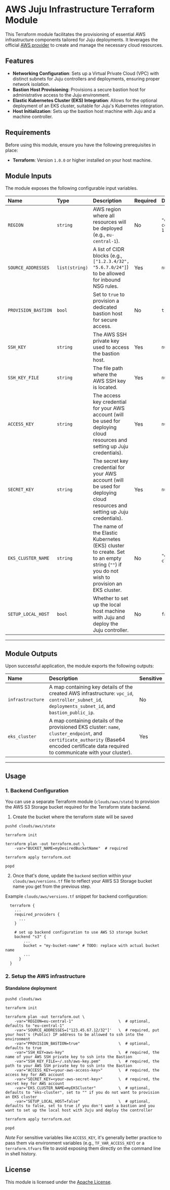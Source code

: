 # AWS Juju Infrastructure Terraform Module

This Terraform module facilitates the provisioning of essential AWS infrastructure components tailored for Juju deployments. It leverages the official [AWS provider](https://registry.terraform.io/providers/hashicorp/aws/latest/docs) to create and manage the necessary cloud resources.

## Features

  * **Networking Configuration**: Sets up a Virtual Private Cloud (VPC) with distinct subnets for Juju controllers and deployments, ensuring proper network isolation.
  * **Bastion Host Provisioning**: Provisions a secure bastion host for administrative access to the Juju environment.
  * **Elastic Kubernetes Cluster (EKS) Integration**: Allows for the optional deployment of an EKS cluster, suitable for Juju's Kubernetes integration.
  * **Host Initialization**: Sets up the bastion host machine with Juju and a machine controller.

## Requirements

Before using this module, ensure you have the following prerequisites in place:

  * **Terraform**: Version `1.0.0` or higher installed on your host machine.

## Module Inputs

The module exposes the following configurable input variables.

| Name                 | Type           | Description                                                                                                                               | Required                                | Default           |
|:---------------------|:---------------|:------------------------------------------------------------------------------------------------------------------------------------------|:----------------------------------------|:------------------|
| `REGION`             | `string`       | AWS region where all resources will be deployed (e.g., `eu-central-1`).                                                                   | No                                      | `"eu-central-1"`  |
| `SOURCE_ADDRESSES`   | `list(string)` | A list of CIDR blocks (e.g., `["1.2.3.4/32", "5.6.7.0/24"]`) to be allowed for inbound NSG rules.                                         | Yes                                     | `null`            |
| `PROVISION_BASTION`  | `bool`         | Set to `true` to provision a dedicated bastion host for secure access.                                                                    | No                                      | `true`            |
| `SSH_KEY`            | `string`       | The AWS SSH private key used to access the bastion host.                                                                                  | Yes                                     | `null`            |
| `SSH_KEY_FILE`       | `string`       | The file path where the AWS SSH key is located.                                                                                           | Yes                                     | `null`            |
| `ACCESS_KEY`         | `string`       | The access key credential for your AWS account (will be used for deploying cloud resources and setting up Juju credentials).              | Yes                                     | `null`            |
| `SECRET_KEY`         | `string`       | The secret key credential for your AWS account (will be used for deploying cloud resources and setting up Juju credentials).              | Yes                                     | `null`            |
| `EKS_CLUSTER_NAME`   | `string`       | The name of the Elastic Kubernetes (EKS) cluster to create. Set to an empty string (`""`) if you do not wish to provision an EKS cluster. | No                                      | `"eks-cluster"`   |
| `SETUP_LOCAL_HOST`   | `bool`         | Whether to set up the local host machine with Juju and deploy the Juju controller.                                                        | No                                      | `false`           |

---

## Module Outputs

Upon successful application, the module exports the following outputs:


| Name             | Description                                                                                                                                                                                    | Sensitive |
|:-----------------|:-----------------------------------------------------------------------------------------------------------------------------------------------------------------------------------------------| :-------- |
| `infrastructure` | A map containing key details of the created AWS infrastructure: `vpc_id`, `controller_subnet_id`, `deployments_subnet_id`, and `bastion_public_ip`.                                            | No        |
| `eks_cluster`    | A map containing details of the provisioned EKS cluster: `name`, `cluster_endpoint`, and `certificate_authority` (Base64 encoded certificate data required to communicate with your cluster).  | Yes       |

---

## Usage

### 1. Backend Configuration

You can use a separate Terraform module (`clouds/aws/state`) to provision the AWS S3 Storage bucket required for the Terraform state backend.

1. Create the bucket where the terraform state will be saved
```shell
pushd clouds/aws/state

terraform init 

terraform plan -out terraform.out \
    -var="BUCKET_NAME=myDesiredBucketName"  # required

terraform apply terraform.out

popd
```
2. Once that's done, update the `backend` section within your `clouds/aws/versions.tf` file to reflect your AWS S3 Storage bucket name you get from the previous step.

Example `clouds/aws/versions.tf` snippet for backend configuration:
```
  terraform {
    ...
    required_providers {
      ...
    }
    
    # set up backend configuration to use AWS S3 storage bucket
    backend "s3" {
        ...
        bucket = "my-bucket-name" # TODO: replace with actual bucket name
        ...
      }
  }
```

### 2. Setup the AWS infrastructure

#### Standalone deployment

```shell
pushd clouds/aws

terraform init 

terraform plan -out terraform.out \
    -var="REGION=eu-central-1"                    \  # optional, defaults to "eu-central-1"
    -var='SOURCE_ADDRESSES=["123.45.67.12/32"]'   \  # required, put your host's (Public) IP address to be allowed to ssh into the environment
    -var="PROVISION_BASTION=true"                 \  # optional, defaults to true
    -var="SSH_KEY=aws-key"                        \  # required, the name of your AWS SSH private key to ssh into the Bastion
    -var="SSH_KEY_FILE=~/.ssh/aws-key.pem"        \  # required, the path to your AWS SSH private key to ssh into the Bastion
    -var="ACCESS_KEY=<your-aws-access-key>"       \  # required, the access key for AWS account
    -var="SECRET_KEY=<your-aws-secret-key>"       \  # required, the secret key for AWS account
    -var="EKS_CLUSTER_NAME=myEKSCluster"          \  # optional, defaults to "eks-cluster", set to "" if you do not want to provision an EKS cluster
    -var="SETUP_LOCAL_HOST=false"                 \  # optional, defaults to false, set to true if you don't want a bastion and you want to set up the local host with Juju and deploy the controller

terraform apply terraform.out

popd
```

*Note* For sensitive variables like `ACCESS_KEY`, it's generally better practice to pass them via environment variables (e.g., `TF_VAR_ACCESS_KEY`) or a `terraform.tfvars` file to avoid exposing them directly on the command line in shell history.

## License

This module is licensed under the [Apache License](../../LICENSE).

